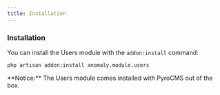 ```yaml
---
title: Installation
---
```


### Installation

You can install the Users module with the `addon:install` command:

    php artisan addon:install anomaly.module.users

<div class="alert alert-warning">**Notice:** The Users module comes installed with PyroCMS out of the box.</div>
